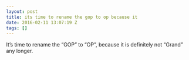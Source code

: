 ```yaml
---
layout: post
title: its time to rename the gop to op because it
date: 2016-02-11 13:07:19 Z
tags: []
---
```

It’s time to rename the “GOP” to “OP”, because it is definitely not “Grand” any longer.
